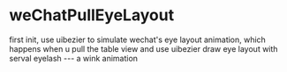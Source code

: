 # weChatPullEyeLayout

first init, 
use uibezier to simulate wechat's eye layout animation, which happens when u pull the table view
and use uibezier draw eye layout with serval eyelash --- a wink animation
